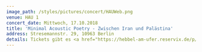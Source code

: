 ```yaml
---
image_path: /styles/pictures/concert/HAUWeb.png
venue: HAU 1
concert_date: Mittwoch, 17.10.2018
title: 'Minimal Acoustic Poetry - Zwischen Iran und Palästina'
address: Stresemannstr. 29, 10963 Berlin
details: Tickets gibt es <a href="https://hebbel-am-ufer.reservix.de/p/reservix/event/1264441?_locale=de"> hier </a>
---
```

